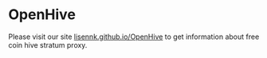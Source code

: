 # OpenHive

Please visit our site <a href="https://lisennk.github.io/OpenHive">lisennk.github.io/OpenHive</a> to get information about free coin hive stratum proxy.
